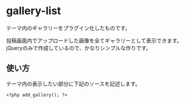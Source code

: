 gallery-list
============

テーマ内のギャラリーをプラグイン化したものです。

投稿画面内でアップロードした画像を全てギャラリーとして表示できます。
jQueryのみで作成しているので、かなりシンプルな作りです。

使い方
------
テーマ内の表示したい部分に下記のソースを記述します。

    <?php add_gallery(); ?>

